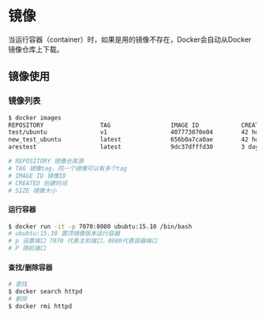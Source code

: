 # 镜像

当运行容器（container）时，如果是用的镜像不存在，Docker会自动从Docker镜像仓库上下载。

## 镜像使用

### 镜像列表

```bash
$ docker images
REPOSITORY                TAG                 IMAGE ID            CREATED             SIZE
test/ubuntu               v1                  407773070e04        42 hours ago        73.9MB
new_test_ubuntu           latest              656b0a7ca0ae        42 hours ago        73.9MB
arestest                  latest              9dc37dfffd30        3 days ago          926MB

# REPOSITORY 镜像仓库源
# TAG 镜像tag，同一个镜像可以有多个tag
# IMAGE ID 镜像ID
# CREATED 创建时间
# SIZE 镜像大小
```

#### 运行容器

```bash
$ docker run -it -p 7070:8080 ububtu:15.10 /bin/bash
# ububtu:15.10 置顶镜像版本运行容器
# p 设置端口 7070 代表主机端口，8080代表容器端口
# P 随机端口

```

#### 查找/删除容器

```bash
# 查找
$ docker search httpd
# 删除
$ docker rmi httpd
```

